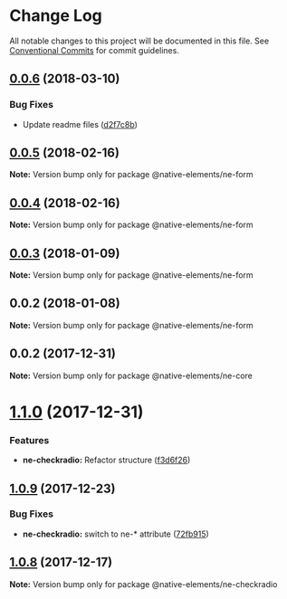 # Change Log

All notable changes to this project will be documented in this file.
See [Conventional Commits](https://conventionalcommits.org) for commit guidelines.

<a name="0.0.6"></a>
## [0.0.6](https://github.com/equinusocio/native-elements/tree/master/elements/ne-form/compare/@native-elements/ne-form@0.0.5...@native-elements/ne-form@0.0.6) (2018-03-10)


### Bug Fixes

* Update readme files ([d2f7c8b](https://github.com/equinusocio/native-elements/tree/master/elements/ne-form/commit/d2f7c8b))




<a name="0.0.5"></a>
## [0.0.5](https://github.com/equinusocio/native-elements/tree/master/elements/ne-form/compare/@native-elements/ne-form@0.0.4...@native-elements/ne-form@0.0.5) (2018-02-16)




**Note:** Version bump only for package @native-elements/ne-form

<a name="0.0.4"></a>
## [0.0.4](https://github.com/equinusocio/native-elements/tree/master/elements/ne-form/compare/@native-elements/ne-form@0.0.3...@native-elements/ne-form@0.0.4) (2018-02-16)




**Note:** Version bump only for package @native-elements/ne-form

<a name="0.0.3"></a>
## [0.0.3](https://github.com/equinusocio/native-elements/tree/master/elements/ne-form/compare/@native-elements/ne-form@0.0.2...@native-elements/ne-form@0.0.3) (2018-01-09)




**Note:** Version bump only for package @native-elements/ne-form

<a name="0.0.2"></a>
## 0.0.2 (2018-01-08)




**Note:** Version bump only for package @native-elements/ne-form

<a name="0.0.2"></a>
## 0.0.2 (2017-12-31)




**Note:** Version bump only for package @native-elements/ne-core

<a name="1.1.0"></a>
# [1.1.0](https://github.com/equinusocio/native-elements/tree/master/elements/ne-checkradio/compare/@native-elements/ne-checkradio@1.0.9...@native-elements/ne-checkradio@1.1.0) (2017-12-31)


### Features

* **ne-checkradio:** Refactor structure ([f3d6f26](https://github.com/equinusocio/native-elements/tree/master/elements/ne-checkradio/commit/f3d6f26))




<a name="1.0.9"></a>
## [1.0.9](https://github.com/equinusocio/native-elements/tree/master/elements/ne-checkradio/compare/@native-elements/ne-checkradio@1.0.8...@native-elements/ne-checkradio@1.0.9) (2017-12-23)


### Bug Fixes

* **ne-checkradio:** switch to ne-* attribute ([72fb915](https://github.com/equinusocio/native-elements/tree/master/elements/ne-checkradio/commit/72fb915))




<a name="1.0.8"></a>
## [1.0.8](https://github.com/equinusocio/native-elements/tree/master/elements/ne-checkradio/compare/@native-elements/ne-checkradio@1.0.6...@native-elements/ne-checkradio@1.0.8) (2017-12-17)




**Note:** Version bump only for package @native-elements/ne-checkradio
